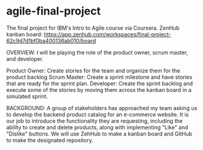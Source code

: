 # agile-final-project
The final project for IBM's Intro to Agile course via Coursera.
ZenHub kanban board:
https://app.zenhub.com/workspaces/final-project-62c9d7d1bf0ba400136ab010/board

OVERVIEW:
I will be playing the role of the product owner, scrum master, and developer.

  Product Owner: Create stories for the team and organize them for the product backlog
  Scrum Master: Create a sprint milestone and have stories that are ready for the sprint plan.
  Developer: Create the sprint backlog and execute some of the stories by moving them across the kanban board in a simulated sprint.

BACKGROUND:
A group of stakeholders has approached my team asking us to develop the backend product catalog for an e-commerce website.  It is our job to introduce the functionality they are requesting, including the ability to create and delete products, along with implementing "Like" and "Dislike" buttons.  We will use ZehHub to make a kanban board and GitHub to make the designated repository.
